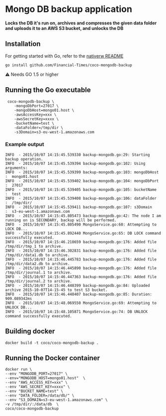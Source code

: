 # Mongo DB backup application

**Locks the DB it's run on, archives and compresses the given data folder and uploads it to an AWS S3 bucket, and unlocks the DB**

## Installation

For getting started with Go, refer to the [nativerw README](https://github.com/Financial-Times/nativerw/blob/master/README.md)

`go install github.com/Financial-Times/coco-mongodb-backup`

:warning: Needs GO 1.5 or higher

## Running the Go executable

```
 coco-mongodb-backup \
    -mongoDbPort=27017 \
    -mongoDbHost=mongo01.host \
    -awsAccessKey=xxx \
    -awsSecretKey=xxxx \
    -bucketName=test \
    -dataFolder=/tmp/dir \
    -s3Domain=s3-eu-west-1.amazonaws.com
```

### Example output

```
INFO  - 2015/10/07 14:15:45.539330 backup-mongodb.go:29: Starting backup operation.
INFO  - 2015/10/07 14:15:45.539394 backup-mongodb.go:102: Using arguments:
INFO  - 2015/10/07 14:15:45.539399 backup-mongodb.go:103: mongoDbHost  :  mongo01.host
INFO  - 2015/10/07 14:15:45.539402 backup-mongodb.go:104: mongoDbPort  :  27017
INFO  - 2015/10/07 14:15:45.539405 backup-mongodb.go:105: bucketName   :  test
INFO  - 2015/10/07 14:15:45.539408 backup-mongodb.go:106: dataFolder   :  /tmp/dir/
INFO  - 2015/10/07 14:15:45.539411 backup-mongodb.go:107: s3Domain     :  s3-eu-west-1.amazonaws.com
INFO  - 2015/10/07 14:15:45.805473 backup-mongodb.go:42: The node I am running on is SECONDARY, backup will be performed.
INFO  - 2015/10/07 14:15:45.805490 MongoService.go:60: Attempting to LOCK DB...
INFO  - 2015/10/07 14:15:45.892440 MongoService.go:65: DB LOCK command successfully executed.
INFO  - 2015/10/07 14:15:46.218659 backup-mongodb.go:176: Added file /tmp/dir/tmp_1 to archive.
INFO  - 2015/10/07 14:15:46.302831 backup-mongodb.go:176: Added file /tmp/dir/data1.db to archive.
INFO  - 2015/10/07 14:15:46.445783 backup-mongodb.go:176: Added file /tmp/dir/data2.db to archive.
INFO  - 2015/10/07 14:15:46.445890 backup-mongodb.go:176: Added file /tmp/dir/journal.1 to archive.
INFO  - 2015/10/07 14:15:46.447363 backup-mongodb.go:176: Added file /tmp/dir/journal.2 to archive.
INFO  - 2015/10/07 14:15:46.448399 backup-mongodb.go:84: Uploaded archive 2015-10-07T14-15-45 to test S3 bucket.
INFO  - 2015/10/07 14:15:46.448407 backup-mongodb.go:85: Duration: 909.089342ms
INFO  - 2015/10/07 14:15:48.069550 MongoService.go:69: Attempting to UNLOCK DB...
INFO  - 2015/10/07 14:15:48.105871 MongoService.go:74: DB UNLOCK command successfully executed.
```

## Building docker

`docker build -t coco/coco-mongodb-backup .`

## Running the Docker container

```
docker run \
--env "MONGODB_PORT=27017" \
--env="MONGODB_HOST=mongo01.host"  \
--env "AWS_ACCESS_KEY=xxx" \
--env "AWS_SECRET_KEY=xxxx" \
--env "BUCKET_NAME=test" \
--env "DATA_FOLDER=/data/db/" \
--env "S3_DOMAIN=s3-eu-west-1.amazonaws.com" \
-v /tmp/dir/:/data/db  \
coco/coco-mongodb-backup
```
